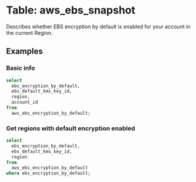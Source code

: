 # Table: aws_ebs_snapshot

Describes whether EBS encryption by default is enabled for your account in the current Region.

## Examples

### Basic info

```sql
select
  ebs_encryption_by_default,
  ebs_default_kms_key_id,
  region,
  account_id
from
  aws_ebs_encryption_by_default;
```

### Get regions with default encryption enabled

```sql
select
  ebs_encryption_by_default,
  ebs_default_kms_key_id,
  region
from
  aws_ebs_encryption_by_default
where ebs_encryption_by_default;
```